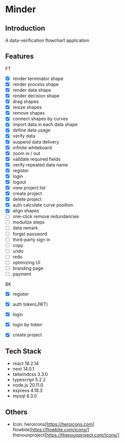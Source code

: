 # Minder

## Introduction
A data-verification flowchart application

## Features
FT
- [x] render terminator shape 
- [x] render process shape 
- [x] render data shape
- [x] render decision shape
- [x] drag shapes
- [x] resize shapes
- [x] remove shapes
- [x] connect shapes by curves
- [x] import data in each data shape
- [x] define data usage
- [x] verify data
- [x] suspend data delivery
- [x] infinite whiteboard
- [x] zoom in / out
- [x] validate required fields
- [x] verify repeated data name
- [x] register
- [x] login
- [x] logout
- [x] view project list
- [x] create project
- [x] delete project
- [x] auto calculate curve position
- [x] align shapes
- [ ] one-click remove redundancies
- [ ] modulize steps
- [ ] data remark
- [ ] forget password
- [ ] third-party sign in
- [ ] copy
- [ ] undo
- [ ] redo
- [ ] optimizing UI
- [ ] branding page
- [ ] payment

BK
- [X] register
- [X] auth token(JWT)
- [X] login
- [X] login by token
- [X] create project


## Tech Stack
- react 18.2.14
- next 14.0.1
- tailwindcss 3.3.0
- typescript 5.2.2
- node.js 20.11.0
- express 4.18.3
- mysql 8.3.0

## Others
- Icon: heroicons[https://heroicons.com]
        flowbite[https://flowbite.com/icons/]
        thenounproject[https://thenounproject.com/icons/]
